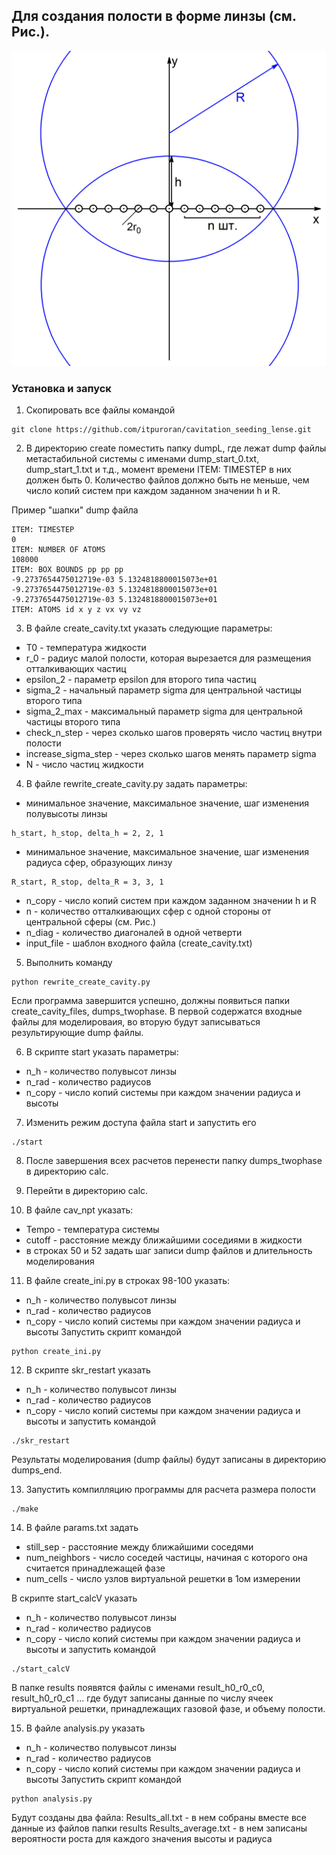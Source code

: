 ## Для создания полости в форме линзы (см. Рис.).
![](fig.jpg)

### Установка и запуск
1. Скопировать все файлы командой
```
git clone https://github.com/itpuroran/cavitation_seeding_lense.git
```
2. В директорию create поместить папку dumpL, где лежат dump файлы метастабильной системы с именами dump_start_0.txt, dump_start_1.txt и т.д., момент времени ITEM: TIMESTEP в них должен быть 0. Количество файлов должно быть не меньше, чем число копий систем при каждом заданном значении h и R.

Пример "шапки" dump файла
```
ITEM: TIMESTEP
0
ITEM: NUMBER OF ATOMS
108000
ITEM: BOX BOUNDS pp pp pp
-9.2737654475012719e-03 5.1324818800015073e+01
-9.2737654475012719e-03 5.1324818800015073e+01
-9.2737654475012719e-03 5.1324818800015073e+01
ITEM: ATOMS id x y z vx vy vz
```

3.  В файле create_cavity.txt указать следующие параметры:
* T0 - температура жидкости
* r_0 - радиус малой полости, которая вырезается для размещения отталкивающих частиц
* epsilon_2  - параметр epsilon для второго типа частиц
* sigma_2 - начальный параметр sigma для центральной частицы второго типа 
* sigma_2_max - максимальный параметр sigma для центральной частицы второго типа 
* check_n_step - через сколько шагов проверять число частиц внутри полости
* increase_sigma_step - через сколько шагов менять параметр sigma
* N - число частиц жидкости

4. В файле rewrite_create_cavity.py задать параметры:

* минимальное значение, максимальное значение, шаг изменения полувысоты линзы
```
h_start, h_stop, delta_h = 2, 2, 1
```
* минимальное значение, максимальное значение, шаг изменения радиуса сфер, образующих линзу
```
R_start, R_stop, delta_R = 3, 3, 1
```
* n_copy - число копий систем при каждом заданном значении h и R
* n - количество отталкивающих сфер с одной стороны от центральной сферы (см. Рис.)
* n_diag - количество диагоналей в одной четверти
* input_file - шаблон входного файла (create_cavity.txt) 

5. Выполнить команду
```
python rewrite_create_cavity.py
```
Если программа завершится успешно, должны появиться папки create_cavity_files, dumps_twophase. В первой содержатся входные файлы для моделироваия, во вторую будут записываться результирующие dump файлы.

6. В скрипте start указать параметры:
* n_h - количество полувысот линзы
* n_rad - количество радиусов
* n_copy - число копий системы при каждом значении радиуса и высоты

7. Изменить режим доступа файла start и запустить его
```
./start
```

8. После завершения всех расчетов перенести папку dumps_twophase в директорию calc.

9. Перейти в директорию calc.

10. В файле cav_npt указать:
* Tempo - температура системы
* cutoff - расстояние между ближайшими соседиями в жидкости
* в строках 50 и 52 задать шаг записи dump файлов и длительность моделирования

11. В файле create_ini.py в строках 98-100 указать:
* n_h - количество полувысот линзы
* n_rad - количество радиусов
* n_copy - число копий системы при каждом значении радиуса и высоты
Запустить скрипт командой
```
python create_ini.py
```

12. В скрипте skr_restart указать 
* n_h - количество полувысот линзы
* n_rad - количество радиусов
* n_copy - число копий системы при каждом значении радиуса и высоты
и запустить командой 
```
./skr_restart
```
Результаты моделирования (dump файлы) будут записаны в директорию dumps_end.

13. Запустить компилляцию программы для расчета размера полости
```
./make
```

14. В файле params.txt задать
* still_sep - расстояние между ближайшими соседями
* num_neighbors - число соседей частицы, начиная с которого она считается принадлежащей фазе
* num_cells - число узлов виртуальной решетки в 1ом измерении

В скрипте start_calcV указать
* n_h - количество полувысот линзы
* n_rad - количество радиусов
* n_copy - число копий системы при каждом значении радиуса и высоты
и запустить командой 
```
./start_calcV
```
В папке results появятся файлы с именами result_h0_r0_c0, result_h0_r0_c1 ... где будут записаны данные по числу ячеек виртуальной решетки, принадлежащих газовой фазе, и объему полости. 

15. В файле analysis.py указать 
* n_h - количество полувысот линзы
* n_rad - количество радиусов
* n_copy - число копий системы при каждом значении радиуса и высоты
Запустить скрипт командой
```
python analysis.py
```
Будут созданы два файла:
Results_all.txt - в нем собраны вместе все данные из файлов папки results
Results_average.txt - в нем записаны вероятности роста для каждого значения высоты и радиуса
